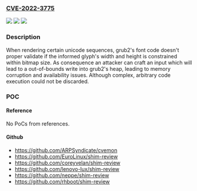 ### [CVE-2022-3775](https://cve.mitre.org/cgi-bin/cvename.cgi?name=CVE-2022-3775)
![](https://img.shields.io/static/v1?label=Product&message=grub2&color=blue)
![](https://img.shields.io/static/v1?label=Version&message=n%2Fa&color=blue)
![](https://img.shields.io/static/v1?label=Vulnerability&message=CWE-787&color=brighgreen)

### Description

When rendering certain unicode sequences, grub2's font code doesn't proper validate if the informed glyph's width and height is constrained within bitmap size. As consequence an attacker can craft an input which will lead to a out-of-bounds write into grub2's heap, leading to memory corruption and availability issues. Although complex, arbitrary code execution could not be discarded.

### POC

#### Reference
No PoCs from references.

#### Github
- https://github.com/ARPSyndicate/cvemon
- https://github.com/EuroLinux/shim-review
- https://github.com/coreyvelan/shim-review
- https://github.com/lenovo-lux/shim-review
- https://github.com/neppe/shim-review
- https://github.com/rhboot/shim-review

